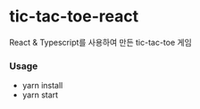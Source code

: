 # tic-tac-toe-react

React & Typescript를 사용하여 만든 tic-tac-toe 게임

### Usage
- yarn install
- yarn start
